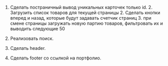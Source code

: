 1. Сделать постраничный вывод уникальных карточек только id. 2. Загрузить список товаров для текущей страницы 2. Сделать кнопки вперед и назад, которые будут задавать счетчик страниц 3. при смене страницы загружать новую партию товаров, фильтровать их и выводить следующие 50

2. Реализовать поиск.
3. Сделать header.
4. Сделать footer со ссылкой на портфолио.
